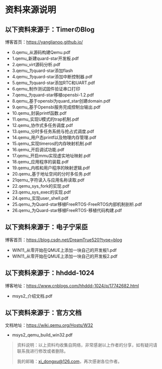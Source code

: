 # 资料来源说明

## 以下资料来源于：TimerのBlog

博客首页：https://yanglianoo.github.io/

 - 0.qemu_从源码构建Qemu.pdf
 - 1.qemu_新建quard-star开发板.pdf
 - 2.qemu_virt源码分析.pdf
 - 3.qemu_为quard-star添加flash
 - 4.qemu_为quard-star添加中断控制器.pdf
 - 5.qemu_为quard-star添加RTC和UART.pdf
 - 6.qemu_制作测试固件验证串口打印
 - 7.qemu_为quard-star移植opensbi-1.2.pdf
 - 8.qemu_基于opensbi为quard_star创建domain.pdf
 - 9.qemu_基于Opensbi服务完成控制台输出.pdf
 - 10.qemu_封装printf函数.pdf
 - 11.qemu_实现U模式的trap机制.pdf
 - 12.qemu_协作式多任务调度.pdf
 - 13.qemu_分时多任务系统与抢占式调度.pdf
 - 14.qemu_用户态printf以及物理内存管理.pdf
 - 15.qemu_实现timeros的内存映射机制.pdf
 - 16.qemu_开启调试功能.pdf
 - 17.qemu_开启mmu实现虚实地址映射.pdf
 - 18.qemu_应用程序的装载.pdf
 - 19.qemu_内核和用户程序的映射逻辑.pdf
 - 20.qemu_基于地址空间的分时多任务.pdf
 - 21qemu_字符读入与应用名称读取.pdf
 - 22.qemu_sys_fork的实现.pdf
 - 23.qemu_sys_exec的实现.pdf
 - 24.qemu_实现user_shell.pdf
 - 25.qemu_为Quard-star移植FreeRTOS-FreeRTOS内部机制剖析.pdf
 - 26.qemu_为Quard-star移植FreeRTOS-移植代码构建.pdf

## 以下资料来源于：电子宁采臣

博客首页：https://blog.csdn.net/DreamTrue520?type=blog

 - WIN11_从零开始在QMUE上添加一块自己的开发板1.pdf
 - WIN11_从零开始在QMUE上添加一块自己的开发板2.pdf

## 以下资料来源于：hhddd-1024

博客地址：https://www.cnblogs.com/hhddd-1024/p/17742682.html

 - msys2_介绍文档.pdf

## 以下资料来源于：官方文档

文档地址：https://wiki.qemu.org/Hosts/W32

 - msys2_qemu_build_win32.pdf



> 资料说明：以上资料均收集自网络，非常感谢以上作者的分享，如有疑问请联系我进行修改或者删除。
>
> 我的邮箱：xi_dongxu@126.com，再次感谢各位作者。